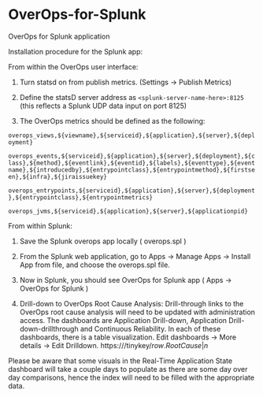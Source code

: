 # OverOps-for-Splunk
OverOps for Splunk application

Installation procedure for the Splunk app:

From within the OverOps user interface:

1. Turn statsd on from publish metrics. (Settings -> Publish Metrics)

2. Define the statsD server address as `<splunk-server-name-here>:8125`
(this reflects a Splunk UDP data input on port 8125)

3. The OverOps metrics should be defined as the following:

`overops_views,${viewname},${serviceid},${application},${server},${deployment}`

`overops_events,${serviceid},${application},${server},${deployment},${class},${method},${eventlink},${eventid},${labels},${eventtype},${eventname},${introducedby},${entrypointclass},${entrypointmethod},${firstseen},${infra},${jiraissuekey}`

`overops_entrypoints,${serviceid},${application},${server},${deployment},${entrypointclass},${entrypointmetrics}`

`overops_jvms,${serviceid},${application},${server},${applicationpid}`

From within Splunk:

1. Save the Splunk overops app locally ( overops.spl )

2. From the Splunk web application, go to Apps -> Manage Apps -> Install App from file, and choose the overops.spl file.

3. Now in Splunk, you should see OverOps for Splunk app ( Apps -> OverOps for Splunk )

4. Drill-down to OverOps Root Cause Analysis: Drill-through links to the OverOps root cause analysis will need to be updated with administration access. The dashboards are Application Drill-down, Application Drill-down-drillthrough and Continuous Reliability. In each of these dashboards, there is a table visualization. Edit dashboards -> More details -> Edit Drilldown.
https:///tinykey/$row.RootCause|n$

Please be aware that some visuals in the Real-Time Application State dashboard will take a couple days to populate as there are some day over day comparisons, hence the index will need to be filled with the appropriate data.
